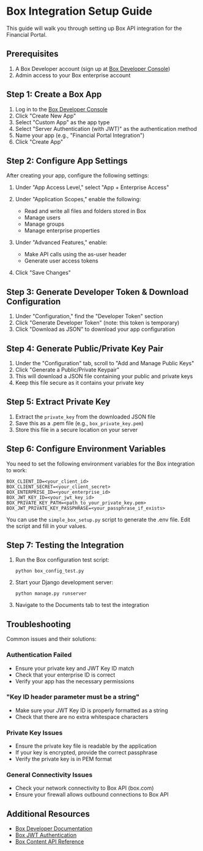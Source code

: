 # Box Integration Setup Guide

This guide will walk you through setting up Box API integration for the Financial Portal.

## Prerequisites

1. A Box Developer account (sign up at [Box Developer Console](https://developer.box.com))
2. Admin access to your Box enterprise account

## Step 1: Create a Box App

1. Log in to the [Box Developer Console](https://app.box.com/developers/console)
2. Click "Create New App"
3. Select "Custom App" as the app type
4. Select "Server Authentication (with JWT)" as the authentication method
5. Name your app (e.g., "Financial Portal Integration")
6. Click "Create App"

## Step 2: Configure App Settings

After creating your app, configure the following settings:

1. Under "App Access Level," select "App + Enterprise Access"
2. Under "Application Scopes," enable the following:
   - Read and write all files and folders stored in Box
   - Manage users
   - Manage groups
   - Manage enterprise properties

3. Under "Advanced Features," enable:
   - Make API calls using the as-user header
   - Generate user access tokens

4. Click "Save Changes"

## Step 3: Generate Developer Token & Download Configuration

1. Under "Configuration," find the "Developer Token" section
2. Click "Generate Developer Token" (note: this token is temporary)
3. Click "Download as JSON" to download your app configuration

## Step 4: Generate Public/Private Key Pair

1. Under the "Configuration" tab, scroll to "Add and Manage Public Keys"
2. Click "Generate a Public/Private Keypair"
3. This will download a JSON file containing your public and private keys
4. Keep this file secure as it contains your private key

## Step 5: Extract Private Key

1. Extract the `private_key` from the downloaded JSON file
2. Save this as a .pem file (e.g., `box_private_key.pem`)
3. Store this file in a secure location on your server

## Step 6: Configure Environment Variables

You need to set the following environment variables for the Box integration to work:

```
BOX_CLIENT_ID=<your_client_id>
BOX_CLIENT_SECRET=<your_client_secret>
BOX_ENTERPRISE_ID=<your_enterprise_id>
BOX_JWT_KEY_ID=<your_jwt_key_id>
BOX_PRIVATE_KEY_PATH=<path_to_your_private_key.pem>
BOX_JWT_PRIVATE_KEY_PASSPHRASE=<your_passphrase_if_exists>
```

You can use the `simple_box_setup.py` script to generate the .env file. Edit the script and fill in your values.

## Step 7: Testing the Integration

1. Run the Box configuration test script:
   ```
   python box_config_test.py
   ```

2. Start your Django development server:
   ```
   python manage.py runserver
   ```

3. Navigate to the Documents tab to test the integration

## Troubleshooting

Common issues and their solutions:

### Authentication Failed
- Ensure your private key and JWT Key ID match
- Check that your enterprise ID is correct
- Verify your app has the necessary permissions

### "Key ID header parameter must be a string"
- Make sure your JWT Key ID is properly formatted as a string
- Check that there are no extra whitespace characters

### Private Key Issues
- Ensure the private key file is readable by the application
- If your key is encrypted, provide the correct passphrase
- Verify the private key is in PEM format

### General Connectivity Issues
- Check your network connectivity to Box API (box.com)
- Ensure your firewall allows outbound connections to Box API

## Additional Resources

- [Box Developer Documentation](https://developer.box.com/documentation/)
- [Box JWT Authentication](https://developer.box.com/guides/authentication/jwt/)
- [Box Content API Reference](https://developer.box.com/reference/) 